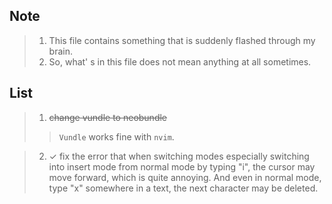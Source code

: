 ## Note
> 1. This file contains something that is suddenly flashed through my brain.
> 2. So, what' s in this file does not mean anything at all sometimes.

## List
> 1. ~~change vundle to neobundle~~
>>    `Vundle` works fine with `nvim`.

> 2. ✓ fix the error that when switching modes especially switching into insert
>    mode from normal mode by typing "i", the cursor may move forward, which is
>    quite annoying. And even in normal mode, type "x" somewhere in a text, the
>    next character may be deleted.
